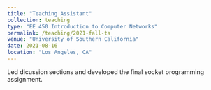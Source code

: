 ```yaml
---
title: "Teaching Assistant"
collection: teaching
type: "EE 450 Introduction to Computer Networks"
permalink: /teaching/2021-fall-ta
venue: "University of Southern California"
date: 2021-08-16
location: "Los Angeles, CA"
---
```

Led dicussion sections and developed the final socket programming assignment.
